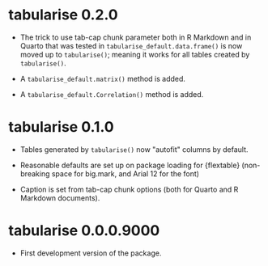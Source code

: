 # tabularise 0.2.0

- The trick to use tab-cap chunk parameter both in R Markdown and in Quarto that was tested in `tabularise_default.data.frame()` is now moved up to `tabularise()`; meaning it works for all tables created by `tabularise()`.

- A `tabularise_default.matrix()` method is added.

- A `tabularise_default.Correlation()` method is added.

# tabularise 0.1.0

-   Tables generated by `tabularise()` now "autofit" columns by default.

-   Reasonable defaults are set up on package loading for {flextable} (non-breaking space for big.mark, and Arial 12 for the font)

-   Caption is set from tab-cap chunk options (both for Quarto and R Markdown documents).

# tabularise 0.0.0.9000

-   First development version of the package.
